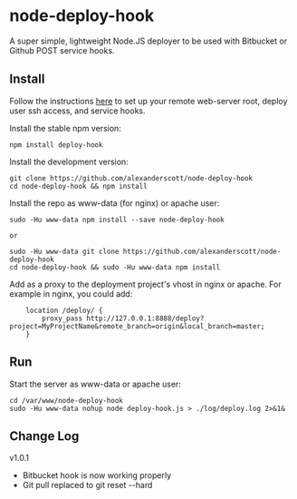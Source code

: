 node-deploy-hook
=======================
A super simple, lightweight Node.JS deployer to be used with Bitbucket or Github POST service hooks.


Install
-----------------------
Follow the instructions [here](https://gist.github.com/oodavid/1809044) to set up your remote web-server root, deploy user ssh access, and service hooks.

Install the stable npm version:
```
npm install deploy-hook
```

Install the development version:
```
git clone https://github.com/alexanderscott/node-deploy-hook 
cd node-deploy-hook && npm install
```

Install the repo as www-data (for nginx) or apache user:
```
sudo -Hu www-data npm install --save node-deploy-hook
```
    or

```
sudo -Hu www-data git clone https://github.com/alexanderscott/node-deploy-hook 
cd node-deploy-hook && sudo -Hu www-data npm install
```


Add as a proxy to the deployment project's vhost in nginx or apache.
For example in nginx, you could add:

```
    location /deploy/ {
        proxy_pass http://127.0.0.1:8888/deploy?project=MyProjectName&remote_branch=origin&local_branch=master;
    }
```


Run
-----------------------
Start the server as www-data or apache user:

```
cd /var/www/node-deploy-hook
sudo -Hu www-data nohup node deploy-hook.js > ./log/deploy.log 2>&1&
```


Change Log
----------------------
v1.0.1
* Bitbucket hook is now working properly
* Git pull replaced to git reset --hard


